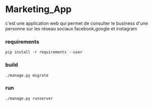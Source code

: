 # Marketing_App
c'est une application web qui permet de consulter le business d'une personne sur les réseau sociaux facebook,google et instagram

### requirements
    pip install -r requirements --user

### build
    ./manage.py migrate
    
### run
    ./manage.py runserver
